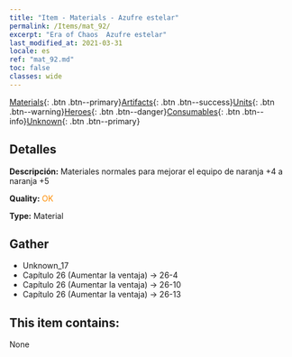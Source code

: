 ```yaml
---
title: "Item - Materials - Azufre estelar"
permalink: /Items/mat_92/
excerpt: "Era of Chaos  Azufre estelar"
last_modified_at: 2021-03-31
locale: es
ref: "mat_92.md"
toc: false
classes: wide
---
```

 [Materials](/es/Items/){: .btn .btn--primary}[Artifacts](/es/Items/Artifacts/){: .btn .btn--success}[Units](/es/Items/Units/){: .btn .btn--warning}[Heroes](/es/Items/Heroes/){: .btn .btn--danger}[Consumables](/es/Items/Consumables/){: .btn .btn--info}[Unknown](/es/Items/Unknown/){: .btn .btn--primary}

## Detalles
 **Descripción:** Materiales normales para mejorar el equipo de naranja +4 a naranja +5

 **Quality:** <span style="color: #FF8C00">OK</span>

 **Type:** Material

## Gather

*    Unknown_17 
*    Capítulo 26 (Aumentar la ventaja) -> 26-4 
*    Capítulo 26 (Aumentar la ventaja) -> 26-10 
*    Capítulo 26 (Aumentar la ventaja) -> 26-13 

## This item contains:

  None


